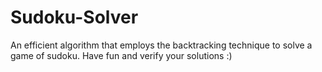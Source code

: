 # Sudoku-Solver
An efficient algorithm that employs the backtracking technique to solve a game of sudoku. Have fun and verify your solutions :)
